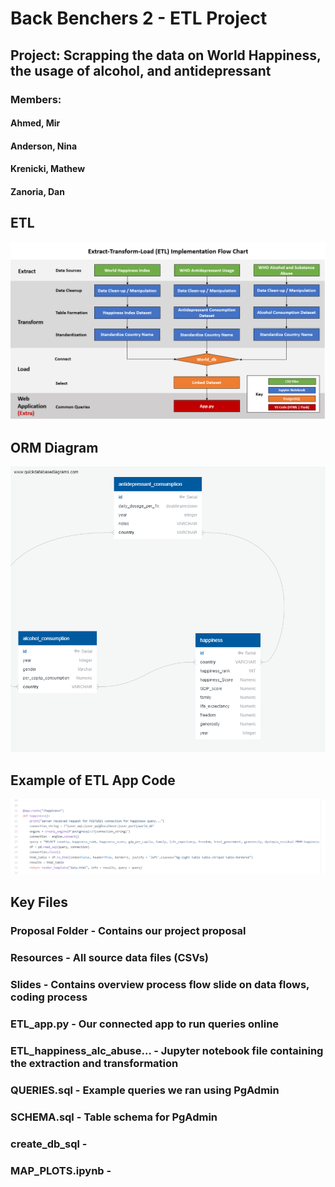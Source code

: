 # Back Benchers 2 - ETL Project

## Project: Scrapping the data on World Happiness, the usage of alcohol, and antidepressant


### Members:
#### Ahmed, Mir
#### Anderson, Nina
#### Krenicki, Mathew
#### Zanoria, Dan


## ETL
![FlowChart](images/FlowChart.PNG)

## ORM Diagram
![QBD](images/QuickDBD.png)

## Example of ETL App Code
![QBD](images/ETLHappexample.png)

## Key Files
### Proposal Folder - Contains our project proposal
### Resources - All source data files (CSVs)
### Slides - Contains overview process flow slide on data flows, coding process
### ETL_app.py - Our connected app to run queries online
### ETL_happiness_alc_abuse... - Jupyter notebook file containing the extraction and transformation
### QUERIES.sql - Example queries we ran using PgAdmin
### SCHEMA.sql - Table schema for PgAdmin
### create_db_sql - 
### MAP_PLOTS.ipynb - 

